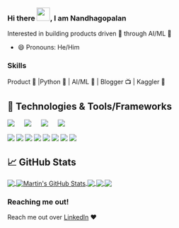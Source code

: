 ### Hi there <img src="https://raw.githubusercontent.com/MartinHeinz/MartinHeinz/master/wave.gif" width="30px">, I am Nandhagopalan

Interested in building products driven 🚀 through AI/ML 🤖

- 😄 Pronouns: He/Him

### Skills
Product 🚀 |Python 🐍 | AI/ML 🤖 | Blogger 📺 | Kaggler 🕺

## 🔧 Technologies & Tools/Frameworks
[![](https://img.shields.io/badge/ScikitLearn-389cc7?style=for-the-badge&logo=scikit-learn&logoColor=white)](#) &emsp;
[![](https://img.shields.io/badge/Keras-fc2814?style=for-the-badge&logo=keras&logoColor=white)](#) &emsp;
[![](https://img.shields.io/badge/Tensorflow-fc820f?style=for-the-badge&logo=tensorflow&logoColor=white)](#) &emsp;
[![](https://img.shields.io/badge/Os-fc820f?style=for-the-badge&logo=linux&logoColor=white)](#) &emsp;

![](https://img.shields.io/badge/OS-Linux-informational?style=flat&logo=linux&logoColor=blue&color=2bbc8a)
![](https://img.shields.io/badge/Code-Python-informational?style=flat&logo=python&logoColor=blue&color=2bbc8a)
![](https://img.shields.io/badge/Code-Jupyter-informational?style=flat&logo=jupyter&logoColor=blue&color=2bbc8a)
![](https://img.shields.io/badge/Code-Scikitlearn-informational?style=flat&logo=scikit-learn&logoColor=blue&color=2bbc8a)
![](https://img.shields.io/badge/Code-Torch-informational?style=flat&logo=pytorch&logoColor=blue&color=2bbc8a)
![](https://img.shields.io/badge/Shell-Bash-informational?style=flat&logo=gnu-bash&logoColor=blue&color=2bbc8a)
![](https://img.shields.io/badge/Tools-PostgreSQL-informational?style=flat&logo=postgresql&logoColor=blue&color=2bbc8a)
![](https://img.shields.io/badge/Tools-Docker-informational?style=flat&logo=docker&logoColor=blue&color=2bbc8a)

## &#x1f4c8; GitHub Stats

<a href="https://github.com/Nandhagopalan/Nandhagopalan">
  <img align="center" src="https://github-readme-stats.vercel.app/api/top-langs/?username=Nandhagopalan&hide=java,html,tex&title_color=ffffff&text_color=c9cacc&icon_color=2bbc8a&bg_color=1d1f21" />
</a>

<a href="https://github.com/Nandhagopalan/Nandhagopalan">
  <img align="center" src="https://github-readme-stats.vercel.app/api?username=Nandhagopalan&show_icons=true&line_height=27&count_private=true&title_color=ffffff&text_color=c9cacc&icon_color=2bbc8a&bg_color=1d1f21" alt="Martin's GitHub Stats" />
</a>

<a href="https://github.com/Nandhagopalan/NLP">
  <img align="center" src="https://github-readme-stats.vercel.app/api/pin/?username=Nandhagopalan&repo=NLP&title_color=ffffff&text_color=c9cacc&icon_color=2bbc8a&bg_color=1d1f21" />
</a>

<a href="https://github.com/Nandhagopalan/Structuring_Projects">
  <img align="center" src="https://github-readme-stats.vercel.app/api/pin/?username=Nandhagopalan&repo=Structuring_Projects&title_color=ffffff&text_color=c9cacc&icon_color=2bbc8a&bg_color=1d1f21" />
</a>

<a href="https://github.com/Nandhagopalan/DeepLearning">
  <img align="center" src="https://github-readme-stats.vercel.app/api/pin/?username=Nandhagopalan&repo=DeepLearning&title_color=ffffff&text_color=c9cacc&icon_color=2bbc8a&bg_color=1d1f21" />
</a> 

### Reaching me out!
Reach me out over [LinkedIn](https://www.linkedin.com/in/nandhu15/) ❤️

